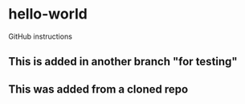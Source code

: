# hello-world
GitHub instructions

## This is added in another branch "for testing"

## This was added from a cloned repo